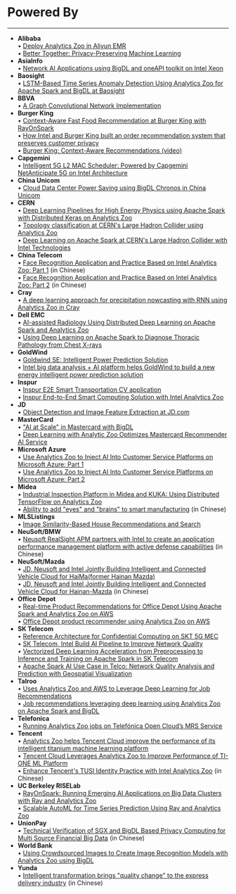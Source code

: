 # Powered By
---

* __Alibaba__
  <br>• [Deploy Analytics Zoo in Aliyun EMR](https://partners-intl.aliyun.com/help/doc-detail/93155.htm)
  <br>• [Better Together: Privacy-Preserving Machine Learning](https://www.intel.com/content/www/us/en/artificial-intelligence/posts/alibaba-privacy-preserving-machine-learning.html)
* __AsiaInfo__
  <br>• [Network AI Applications using BigDL and oneAPI toolkit on Intel Xeon](https://www.intel.cn/content/www/cn/zh/customer-spotlight/cases/asiainfo-taps-intelligent-network-applications.html)
* __Baosight__
  <br>• [LSTM-Based Time Series Anomaly Detection Using Analytics Zoo for Apache Spark and BigDL at Baosight](https://www.intel.com/content/www/us/en/developer/articles/technical/lstm-based-time-series-anomaly-detection-using-analytics-zoo-for-apache-spark-and-bigdl.html)
* __BBVA__
  <br>• [A Graph Convolutional Network Implementation](https://emartinezs44.medium.com/graph-convolutions-networks-ad8295b3ce57)
* __Burger King__
  <br>• [Context-Aware Fast Food Recommendation at Burger King with RayOnSpark](https://medium.com/riselab/context-aware-fast-food-recommendation-at-burger-king-with-rayonspark-2e7a6009dd2d)
  <br>• [How Intel and Burger King built an order recommendation system that preserves customer privacy](https://venturebeat.com/2021/04/06/how-intel-and-burger-king-built-an-order-recommendation-system-that-preserves-customer-privacy/)
  <br>• [Burger King: Context-Aware Recommendations (video)](https://www.intel.com/content/www/us/en/customer-spotlight/stories/burger-king-ai-customer-story.html)
* __Capgemini__
  <br>• [Intelligent 5G L2 MAC Scheduler: Powered by Capgemini NetAnticipate 5G on Intel Architecture](https://networkbuilders.intel.com/solutionslibrary/intelligent-5g-l2-mac-scheduler-powered-by-capgemini-netanticipate-5g-on-intel-architecture)
* __China Unicom__
  <br>• [Cloud Data Center Power Saving using BigDL Chronos in China Unicom](https://www.intel.cn/content/www/cn/zh/customer-spotlight/cases/china-unicom-bigdl-chronos-framework-5gc.html)
* __CERN__
 <br>• [Deep Learning Pipelines for High Energy Physics using Apache Spark with Distributed Keras on Analytics Zoo](https://databricks.com/session_eu19/deep-learning-pipelines-for-high-energy-physics-using-apache-spark-with-distributed-keras-on-analytics-zoo)
 <br>• [Topology classification at CERN's Large Hadron Collider using Analytics Zoo](https://db-blog.web.cern.ch/blog/luca-canali/machine-learning-pipelines-high-energy-physics-using-apache-spark-bigdl)
 <br>• [Deep Learning on Apache Spark at CERN's Large Hadron Collider with Intel Technologies](https://databricks.com/session/deep-learning-on-apache-spark-at-cerns-large-hadron-collider-with-intel-technologies)
* __China Telecom__
 <br>• [Face Recognition Application and Practice Based on Intel Analytics Zoo: Part 1](https://mp.weixin.qq.com/s/FEiXoTDi-yy04PJ2Mlfl4A) (in Chinese)
 <br>• [Face Recognition Application and Practice Based on Intel Analytics Zoo: Part 2](https://mp.weixin.qq.com/s/VIyWRORTAVAAsC4v6Fi0xw) (in Chinese)
* __Cray__ 
<br>• [A deep learning approach for precipitation nowcasting with RNN using Analytics Zoo in Cray](https://conferences.oreilly.com/strata/strata-ny-2018/public/schedule/detail/69413)
* __Dell EMC__
<br>• [AI-assisted Radiology Using Distributed Deep
Learning on Apache Spark and Analytics Zoo](https://www.dellemc.com/resources/en-us/asset/white-papers/solutions/h17686_hornet_wp.pdf)
<br>• [Using Deep Learning on Apache Spark to Diagnose Thoracic Pathology from Chest X-rays](https://databricks.com/session/using-deep-learning-on-apache-spark-to-diagnose-thoracic-pathology-from-chest-x-rays)
* __GoldWind__
<br>• [Goldwind SE: Intelligent Power Prediction Solution](https://www.intel.com/content/www/us/en/customer-spotlight/stories/goldwind-customer-story.html)
<br>• [Intel big data analysis + AI platform helps GoldWind to build a new energy intelligent power prediction solution](https://www.intel.cn/content/www/cn/zh/analytics/artificial-intelligence/create-power-forecasting-solutions.html)
* __Inspur__
<br>• [Inspur E2E Smart Transportation CV application](https://jason-dai.github.io/cvpr2021/slides/Inspur%20E2E%20Smart%20Transportation%20CV%20application%20-CVPR21.pdf)
<br>• [Inspur End-to-End Smart Computing Solution with Intel Analytics Zoo](https://dpgresources.intel.com/asset-library/inspur-end-to-end-smart-computing-solution-with-intel-analytics-zoo/)
* __JD__
<br>• [Object Detection and Image Feature Extraction at JD.com](https://software.intel.com/en-us/articles/building-large-scale-image-feature-extraction-with-bigdl-at-jdcom)
* __MasterCard__
<br>• ["AI at Scale" in Mastercard with BigDL](https://www.intel.com/content/www/us/en/developer/articles/technical/ai-at-scale-in-mastercard-with-bigdl0.html)
<br>• [Deep Learning with Analytic Zoo Optimizes Mastercard Recommender AI Service](https://www.intel.com/content/www/us/en/developer/articles/technical/deep-learning-with-analytic-zoo-optimizes-mastercard-recommender-ai-service.html)
* __Microsoft Azure__
<br>• [Use Analytics Zoo to Inject AI Into Customer Service Platforms on Microsoft Azure: Part 1](https://www.intel.com/content/www/us/en/developer/articles/technical/use-analytics-zoo-to-inject-ai-into-customer-service-platforms-on-microsoft-azure-part-1.html)
<br>• [Use Analytics Zoo to Inject AI Into Customer Service Platforms on Microsoft Azure: Part 2](https://www.infoq.com/articles/analytics-zoo-qa-module/?from=timeline&isappinstalled=0)
* __Midea__
<br>• [Industrial Inspection Platform in Midea and KUKA: Using Distributed TensorFlow on Analytics Zoo](https://www.intel.com/content/www/us/en/developer/articles/technical/industrial-inspection-platform-in-midea-and-kuka-using-distributed-tensorflow-on-analytics.html) 
<br>• [Ability to add "eyes" and "brains" to smart manufacturing](https://www.intel.cn/content/www/cn/zh/analytics/artificial-intelligence/midea-case-study.html) (in Chinese)
* __MLSListings__
<br>• [Image Similarity-Based House Recommendations and Search](https://www.intel.com/content/www/us/en/developer/articles/technical/using-bigdl-to-build-image-similarity-based-house-recommendations.html)
* __NeuSoft/BMW__
<br>• [Neusoft RealSight APM partners with Intel to create an application performance management platform with active defense capabilities](https://platform.neusoft.com/2020/01/17/xw-intel.html) (in Chinese)
* __NeuSoft/Mazda__
<br>• [JD, Neusoft and Intel Jointly Building Intelligent and Connected Vehicle Cloud for HaiMa(former Hainan Mazda)](https://www.neusoft.com/Products/Platforms/2472/4735110231.html)
<br>• [JD, Neusoft and Intel Jointly Building Intelligent and Connected Vehicle Cloud for Hainan-Mazda](https://platform.neusoft.com/2020/06/11/jjfa-haimaqiche.html) (in Chinese)
* __Office Depot__
<br>• [Real-time Product Recommendations for Office Depot Using Apache Spark and Analytics Zoo on AWS](https://www.intel.com/content/www/us/en/developer/articles/technical/real-time-product-recommendations-for-office-depot-using-apache-spark-and-analytics-zoo-on.html)
<br>• [Office Depot product recommender using Analytics Zoo on AWS](https://conferences.oreilly.com/strata/strata-ca/public/schedule/detail/73079)
* __SK Telecom__
<br>• [Reference Architecture for Confidential Computing on SKT 5G MEC](https://networkbuilders.intel.com/solutionslibrary/reference-architecture-for-confidential-computing-on-skt-5g-mec)
<br>• [SK Telecom, Intel Build AI Pipeline to Improve Network Quality](https://networkbuilders.intel.com/solutionslibrary/sk-telecom-intel-build-ai-pipeline-to-improve-network-quality)
<br>• [Vectorized Deep Learning Acceleration from Preprocessing to Inference and Training on Apache Spark in SK Telecom](https://databricks.com/session_na20/vectorized-deep-learning-acceleration-from-preprocessing-to-inference-and-training-on-apache-spark-in-sk-telecom)
<br>• [Apache Spark AI Use Case in Telco: Network Quality Analysis and Prediction with Geospatial Visualization](https://databricks.com/session_eu19/apache-spark-ai-use-case-in-telco-network-quality-analysis-and-prediction-with-geospatial-visualization)
 * __Talroo__
<br>• [Uses Analytics Zoo and AWS to Leverage Deep Learning for Job Recommendations](https://www.intel.com/content/www/us/en/developer/articles/technical/talroo-uses-analytics-zoo-and-aws-to-leverage-deep-learning-for-job-recommendations.html)
<br>• [Job recommendations leveraging deep learning using Analytics Zoo on Apache Spark and BigDL](https://conferences.oreilly.com/strata/strata-ny-2018/public/schedule/detail/69113)
* __Telefonica__
 <br>• [Running Analytics Zoo jobs on Telefónica Open Cloud’s MRS Service](https://medium.com/@fernando.delaiglesia/running-analytics-zoo-jobs-on-telef%C3%B3nica-open-clouds-mrs-service-2e64bc823c50)
* __Tencent__
<br>• [Analytics Zoo helps Tencent Cloud improve the performance of its intelligent titanium machine learning platform](https://www.intel.cn/content/www/cn/zh/service-providers/analytics-zoo-helps-tencent-cloud-improve-ti-ml-platform-performance.html)
<br>• [Tencent Cloud Leverages Analytics Zoo to Improve Performance of TI-ONE ML Platform](https://software.intel.com/content/www/us/en/develop/articles/tencent-cloud-leverages-analytics-zoo-to-improve-performance-of-ti-one-ml-platform.html)
<br>• [Enhance Tencent's TUSI Identity Practice with Intel Analytics Zoo](https://mp.weixin.qq.com/s?__biz=MzAwNzc5NzM5Mw==&mid=2651030944&idx=1&sn=d6e06c6e14a7355971953a501689b232&chksm=808f8a5eb7f80348fc8e88c4c9e415341bf43ef6bdf3fd4f3001da89e2c9ba7fa2ed5deeb09a&mpshare=1&scene=1&srcid=0412WxM3eWdsLLoO2TYJGWbS&pass_ticket=E6l%2FfOZNKjhr05lsU7inAVCi7mAy5LFEehvEJOS2ZGdHg6%2FH%2BeBQisHA9sfXDOoy#rd) (in Chinese)
* __UC Berkeley RISELab__
<br>• [RayOnSpark: Running Emerging AI Applications on Big Data Clusters with Ray and Analytics Zoo](https://medium.com/riselab/rayonspark-running-emerging-ai-applications-on-big-data-clusters-with-ray-and-analytics-zoo-923e0136ed6a)
<br>• [Scalable AutoML for Time Series Prediction Using Ray and Analytics Zoo](https://medium.com/riselab/scalable-automl-for-time-series-prediction-using-ray-and-analytics-zoo-b79a6fd08139)
* __UnionPay__
<br>• [Technical Verification of SGX and BigDL Based Privacy Computing for Multi Source Financial Big Data](https://www.intel.cn/content/www/cn/zh/now/data-centric/sgx-bigdl-financial-big-data.html) (in Chinese)
* __World Bank__
<br>• [Using Crowdsourced Images to Create Image Recognition Models with Analytics Zoo using BigDL](https://databricks.com/session/using-crowdsourced-images-to-create-image-recognition-models-with-bigdl)
* __Yunda__
<br>• [Intelligent transformation brings "quality change" to the express delivery industry](https://www.intel.cn/content/www/cn/zh/analytics/artificial-intelligence/yunda-brings-quality-change-to-the-express-delivery-industry.html) (in Chinese)
